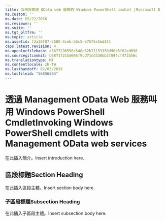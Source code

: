 ```yaml
---
title: 叫用與管理 OData web 服務的 Windows PowerShell cmdlet |Microsoft Docs
ms.custom: ''
ms.date: 09/12/2016
ms.reviewer: ''
ms.suite: ''
ms.tgt_pltfrm: ''
ms.topic: article
ms.assetid: f2a35f87-3580-4ceb-b0c5-e7575e1bd151
caps.latest.revision: 4
ms.openlocfilehash: a5677296558c648e62b71153330d90e6f02ed098
ms.sourcegitcommit: b6871f21bd666f9cd71dd336bb3f844cf472b56c
ms.translationtype: MT
ms.contentlocale: zh-TW
ms.lasthandoff: 02/03/2019
ms.locfileid: "56856564"
---
```

# <a name="invoking-windows-powershell-cmdlets-with-management-odata-web-services"></a><span data-ttu-id="650aa-102">透過 Management OData Web 服務叫用 Windows PowerShell Cmdlet</span><span class="sxs-lookup"><span data-stu-id="650aa-102">Invoking Windows PowerShell cmdlets with Management OData web services</span></span>

<span data-ttu-id="650aa-103">在此插入簡介。</span><span class="sxs-lookup"><span data-stu-id="650aa-103">Insert introduction here.</span></span>

## <a name="section-heading"></a><span data-ttu-id="650aa-104">區段標題</span><span class="sxs-lookup"><span data-stu-id="650aa-104">Section Heading</span></span>

<span data-ttu-id="650aa-105">在此插入區段主體。</span><span class="sxs-lookup"><span data-stu-id="650aa-105">Insert section body here.</span></span>

### <a name="subsection-heading"></a><span data-ttu-id="650aa-106">子區段標題</span><span class="sxs-lookup"><span data-stu-id="650aa-106">Subsection Heading</span></span>

<span data-ttu-id="650aa-107">在此插入子區段主體。</span><span class="sxs-lookup"><span data-stu-id="650aa-107">Insert subsection body here.</span></span>